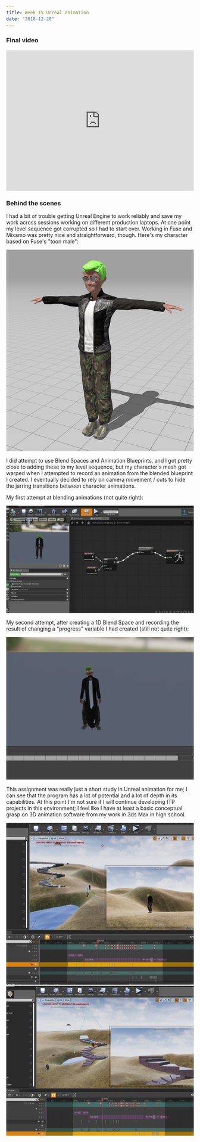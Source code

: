 ```yaml
---
title: Week 15 Unreal animation
date: "2018-12-20"
---
```


### Final video

<div style="padding:75% 0 0 0;position:relative;"><iframe src="https://player.vimeo.com/video/307546719?title=0&byline=0&portrait=0" style="position:absolute;top:0;left:0;width:100%;height:100%;" frameborder="0" webkitallowfullscreen mozallowfullscreen allowfullscreen></iframe></div><script src="https://player.vimeo.com/api/player.js"></script>

### Behind the scenes

I had a bit of trouble getting Unreal Engine to work reliably and save my work across sessions working on different production laptops. At one point my level sequence got corrupted so I had to start over. Working in Fuse and Mixamo was pretty nice and straightforward, though. Here's my character based on Fuse's "toon male":

![toon-male](toon-male.png)

I did attempt to use Blend Spaces and Animation Blueprints, and I got pretty close to adding these to my level sequence, but my character's mesh got warped when I attempted to record an animation from the blended blueprint I created. I eventually decided to rely on camera movement / cuts to hide the jarring transitions between character animations.

My first attempt at blending animations (not quite right):

![unreal-1](unreal-1.png)

My second attempt, after creating a 1D Blend Space and recording the result of changing a "progress" variable I had created (still not quite right):

![unreal-2](unreal-2.png)

This assignment was really just a short study in Unreal animation for me; I can see that the program has a lot of potential and a lot of depth in its capabilities. At this point I'm not sure if I will continue developing ITP projects in this environment; I feel like I have at least a basic conceptual grasp on 3D animation software from my work in 3ds Max in high school.

![unreal-3](unreal-3.png)
![unreal-4](unreal-4.png)
